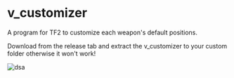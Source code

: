 # v_customizer
A program for TF2 to customize each weapon's default positions.

Download from the release tab and extract the v_customizer to your custom folder otherwise it won't work!

![dsa](https://user-images.githubusercontent.com/28412095/140412122-84e9165a-e721-4fae-93b3-66f9f35a82ab.gif)
